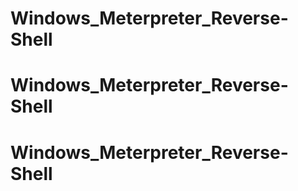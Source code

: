 # Windows_Meterpreter_Reverse-Shell
# Windows_Meterpreter_Reverse-Shell
# Windows_Meterpreter_Reverse-Shell
